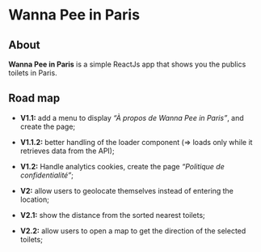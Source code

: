 # **Wanna Pee in Paris**


## **About**
**Wanna Pee in Paris** is a simple ReactJs app that shows you the publics toilets in Paris. 


## **Road map**
- **V1.1:** add a menu to display *“À propos de Wanna Pee in Paris”*, and create the page;

- **V1.1.2:** better handling of the loader component (⇒ loads only while it retrieves data from the API);

- **V1.2:** Handle analytics cookies, create the page *“Politique de confidentialité”*;

- **V2:** allow users to geolocate themselves instead of entering the location;

- **V2.1:** show the distance from the sorted nearest toilets;

- **V2.2:** allow users to open a map to get the direction of the selected toilets;

